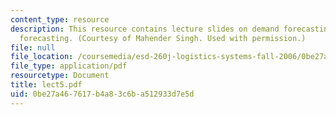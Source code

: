 ```yaml
---
content_type: resource
description: This resource contains lecture slides on demand forecasting and new product
  forecasting. (Courtesy of Mahender Singh. Used with permission.)
file: null
file_location: /coursemedia/esd-260j-logistics-systems-fall-2006/0be27a467617b4a83c6ba512933d7e5d_lect5.pdf
file_type: application/pdf
resourcetype: Document
title: lect5.pdf
uid: 0be27a46-7617-b4a8-3c6b-a512933d7e5d
---
```

